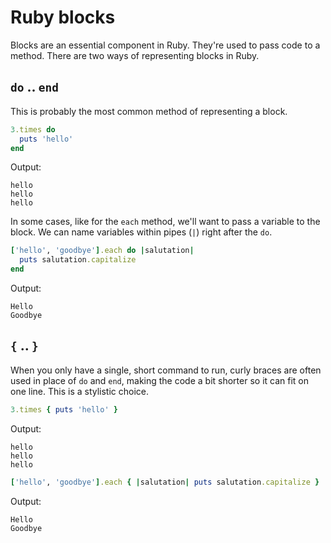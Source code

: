 # Ruby blocks

Blocks are an essential component in Ruby. They're used to pass code to a method. There are two ways of representing blocks in Ruby.

## `do` .. `end`

This is probably the most common method of representing a block.

``` ruby
3.times do
  puts 'hello'
end
```

Output:

```
hello
hello
hello
```

In some cases, like for the `each` method, we'll want to pass a variable to the block. We can name variables within pipes (`|`) right after the `do`.

``` ruby
['hello', 'goodbye'].each do |salutation|
  puts salutation.capitalize
end
```

Output:

```
Hello
Goodbye
```

## `{` .. `}`

When you only have a single, short command to run, curly braces are often used in place of `do` and `end`, making the code a bit shorter so it can fit on one line. This is a stylistic choice.

``` ruby
3.times { puts 'hello' }
```

Output:

```
hello
hello
hello
```

``` ruby
['hello', 'goodbye'].each { |salutation| puts salutation.capitalize }
```

Output:

```
Hello
Goodbye
```

